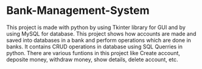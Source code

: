 # Bank-Management-System
This project is made with python by using Tkinter library for GUI and by using MySQL for database. This project shows how accounts are made and saved into databases in a bank and perform operations which are done in banks.
It contains CRUD operations in database using SQL Querries in python.
There are various funtions in this project like Create account, deposite money, withdraw money, show details, delete account, etc.
